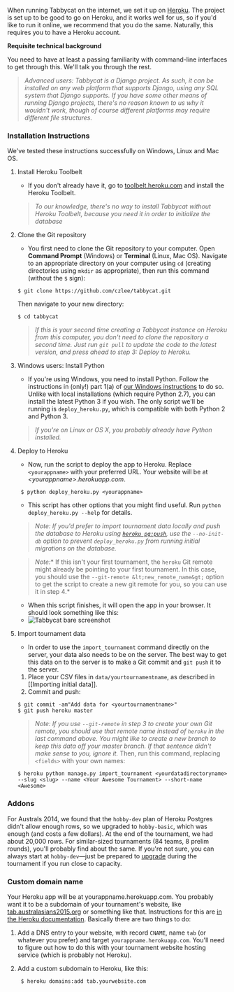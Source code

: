 
When running Tabbycat on the internet, we set it up on [Heroku](http://www.heroku.com/). The project is set up to be good to go on Heroku, and it works well for us, so if you'd like to run it online, we recommend that you do the same. Naturally, this requires you to have a Heroku account.

**Requisite technical background**

You need to have at least a passing familiarity with command-line interfaces to get through this. We'll talk you through the rest.

> *Advanced users: Tabbycat is a Django project. As such, it can be installed on any web platform that supports Django, using any SQL system that Django supports. If you have some other means of running Django projects, there's no reason known to us why it wouldn't work, though of course different platforms may require different file structures.*

### Installation Instructions

We've tested these instructions successfully on Windows, Linux and Mac OS.

1. Install Heroku Toolbelt
    - If you don't already have it, go to [toolbelt.heroku.com](https://toolbelt.heroku.com/) and install the Heroku Toolbelt.
    > *To our knowledge, there's no way to install Tabbycat without Heroku Toolbelt, because you need it in order to initialize the database*
2. Clone the Git repository
    - You first need to clone the Git repository to your computer. Open **Command Prompt** (Windows) or **Terminal** (Linux, Mac OS). Navigate to an appropriate directory on your computer using `cd` (creating directories using `mkdir` as appropriate), then run this command (without the `$` sign):
    ```
    $ git clone https://github.com/czlee/tabbycat.git
    ```
    Then navigate to your new directory:
    ```
    $ cd tabbycat
    ```
    > *If this is your second time creating a Tabbycat instance on Heroku from this computer, you don't need to clone the repository a second time. Just run ```git pull``` to update the code to the latest version, and press ahead to step 3: Deploy to Heroku.*
3. Windows users: Install Python

    - If you're using Windows, you need to install Python. Follow the instructions in (only!) part 1(a) of [our Windows instructions](windows.md) to do so. Unlike with local installations (which require Python 2.7), you can install the latest Python 3 if you wish. The only script we'll be running is `deploy_heroku.py`, which is compatible with both Python 2 and Python 3.
    > *If you're on Linux or OS X, you probably already have Python installed.*

3. Deploy to Heroku

    - Now, run the script to deploy the app to Heroku. Replace `<yourappname>` with your preferred URL. Your website will be at *&lt;yourappname&gt;.herokuapp.com*.
    ```
     $ python deploy_heroku.py <yourappname>
    ```
    - This script has other options that you might find useful. Run `python deploy_heroku.py --help` for details.

    > *Note: If you'd prefer to import tournament data locally and push the database to Heroku using <a href="https://devcenter.heroku.com/articles/heroku-postgresql#pg-push">```heroku pg:push```</a>, use the ```--no-init-db``` option to prevent ```deploy_heroku.py``` from running initial migrations on the database.*

    > *Note:** If this isn't your first tournament, the ```heroku``` Git remote might already be pointing to your first tournament. In this case, you should use the ```--git-remote &lt;new_remote_name&gt;``` option to get the script to create a new git remote for you, so you can use it in step 4.*

    - When this script finishes, it will open the app in your browser. It should look something like this:
    - ![Tabbycat bare screenshot](https://raw.githubusercontent.com/wiki/czlee/tabbycat/images/tabbycat-bare.png)

4. Import tournament data

    - In order to use the `import_tournament` command directly on the server, your data also needs to be on the server. The best way to get this data on to the server is to make a Git commit and `git push` it to the server.
    1. Place your CSV files in `data/yourtournamentname`, as described in [[Importing initial data]].
    2. Commit and push:
    ```
    $ git commit -am"Add data for <yourtournamentname>"
    $ git push heroku master
    ```
    > *Note: If you use ```--git-remote``` in step 3 to create your own Git remote, you should use that remote name instead of ```heroku``` in the last command above. You might like to create a new branch to keep this data off your master branch. If that sentence didn't make sense to you, ignore it.*
    Then, run this command, replacing `<fields>` with your own names:
    ```
    $ heroku python manage.py import_tournament <yourdatadirectoryname> --slug <slug> --name <Your Awesome Tournament> --short-name <Awesome>
    ```

### Addons

For Australs 2014, we found that the `hobby-dev` plan of Heroku Postgres didn't allow enough rows, so we upgraded to `hobby-basic`, which was enough (and costs a few dollars). At the end of the tournament, we had about 20,000 rows. For similar-sized tournaments (84 teams, 8 prelim rounds), you'll probably find about the same. If you're not sure, you can always start at `hobby-dev`&mdash;just be prepared to [upgrade](https://devcenter.heroku.com/articles/upgrade-heroku-postgres-with-pgbackups) during the tournament if you run close to capacity.

### Custom domain name

Your Heroku app will be at yourappname.herokuapp.com. You probably want it to be a subdomain of your tournament's website, like [tab.australasians2015.org](http://tab.australasians2015.org) or something like that. Instructions for this are [in the Heroku documentation](https://devcenter.heroku.com/articles/custom-domains). Basically there are two things to do:

1. Add a DNS entry to your website, with record `CNAME`, name `tab` (or whatever you prefer) and target `yourappname.herokuapp.com`. You'll need to figure out how to do this with your tournament website hosting service (which is probably not Heroku).

2. Add a custom subdomain to Heroku, like this:

        $ heroku domains:add tab.yourwebsite.com